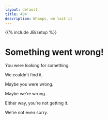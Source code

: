 ```yaml
---
layout: default
title: 404
description: Whoops, we lost it
---
```

{{% include JB/setup %}}

Something went wrong!
=====================

You were looking for something.

We couldn't find it.

Maybe you were wrong. 

Maybe we're wrong.

Either way, you're not getting it.

We're not even sorry.


